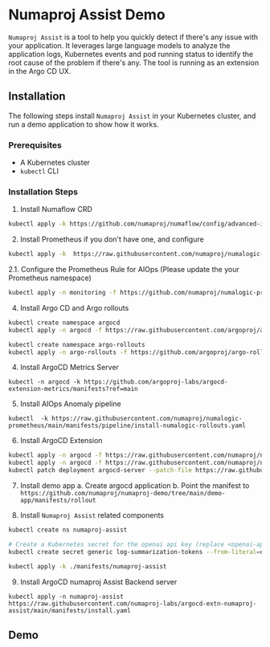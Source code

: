 # Numaproj Assist Demo

`Numaproj Assist` is a tool to help you quickly detect if there's any issue with your application. It leverages large language models to analyze the application logs, Kubernetes events and pod running status to identify the root cause of the problem if there's any. The tool is running as an extension in the Argo CD UX.

## Installation

The following steps install `Numaproj Assist` in your Kubernetes cluster, and run a demo application to show how it works.

### Prerequisites

- A Kubernetes cluster
- `kubectl` CLI

### Installation Steps

1. Install Numaflow CRD

```bash
kubectl apply -k https://github.com/numaproj/numaflow/config/advanced-install/minimal-crds?ref=stable
```

2. Install Prometheus if you don't have one, and configure
```bash
kubectl apply -k  https://raw.githubusercontent.com/numaproj/numalogic-prometheus/main/manifests/prerequisites/prometheus/install.yaml
```

2.1. Configure the Prometheus Rule for AIOps (Please update the your Prometheus namespace)
```bash
kubectl apply -n monitoring -f https://github.com/numaproj/numalogic-prometheus/blob/main/manifests/prerequisites/prometheus/prometheus-rules.yaml
```
   

4. Install Argo CD and Argo rollouts
```bash
kubectl create namespace argocd
kubectl apply -n argocd -f https://raw.githubusercontent.com/argoproj/argo-cd/stable/manifests/install.yaml

kubectl create namespace argo-rollouts
kubectl apply -n argo-rollouts -f https://github.com/argoproj/argo-rollouts/releases/latest/download/install.yaml


```
4. Install ArgoCD Metrics Server
```base
kubectl -n argocd -k https://github.com/argoproj-labs/argocd-extension-metrics/manifests?ref=main
```
5. Install AIOps Anomaly pipeline
```base
kubectl  -k https://raw.githubusercontent.com/numaproj/numalogic-prometheus/main/manifests/pipeline/install-numalogic-rollouts.yaml
```


6. Install ArgoCD Extension
```bash
kubectl apply -n argocd -f https://raw.githubusercontent.com/numaproj/numaproj-demo/main/manifests/numaproj-assist/argocd-extn/argocd-extn-configmap.yaml
kubectl apply -n argocd -f https://raw.githubusercontent.com/numaproj/numaproj-demo/main/manifests/numaproj-assist/argocd-extn/argocd-extn-server-cm.yaml
kubectl patch deployment argocd-server --patch-file https://raw.githubusercontent.com/numaproj/numaproj-demo/main/manifests/numaproj-assist/argocd-extn/argocd-deployment-patch-numaproj-assist.yaml
```

7. Install demo app
  a. Create argocd application 
  b. Point the manifest to `https://github.com/numaproj/numaproj-demo/tree/main/demo-app/manifests/rollout`

8. Install `Numaproj Assist` related components

```bash
kubectl create ns numaproj-assist

# Create a Kubernetes secret for the openai api key (replace <openai-api-key> before running the following command).
kubectl create secret generic log-summarization-tokens --from-literal=openai-api-key='<openai-api-key>'

kubectl apply -k ./manifests/numaproj-assist
```

9. Install ArgoCD numaproj Assist Backend server
```base
kubectl apply -n numaproj-assist https://raw.githubusercontent.com/numaproj-labs/argocd-extn-numaproj-assist/main/manifests/install.yaml
```

## Demo
